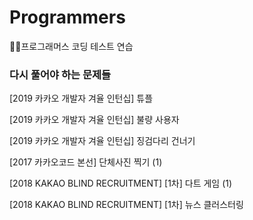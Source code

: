 # Programmers
👩‍💻프로그래머스 코딩 테스트 연습

### 다시 풀어야 하는 문제들
[2019 카카오 개발자 겨율 인턴십] 튜플

[2019 카카오 개발자 겨율 인턴십] 불량 사용자

[2019 카카오 개발자 겨율 인턴십] 징검다리 건너기

[2017 카카오코드 본선] 단체사진 찍기 (1)

[2018 KAKAO BLIND RECRUITMENT] [1차] 다트 게임 (1)

[2018 KAKAO BLIND RECRUITMENT] [1차] 뉴스 클러스터링
